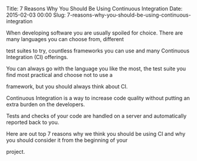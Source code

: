 Title: 7 Reasons Why You Should Be Using Continuous Integration
Date: 2015-02-03 00:00
Slug: 7-reasons-why-you-should-be-using-continuous-integration

When developing software you are usually spoiled for choice. There are
many languages you can choose from, different

test suites to try, countless frameworks you can use and many Continuous
Integration (CI) offerings.

</p>

You can always go with the language you like the most, the test suite
you find most practical and choose not to use a

framework, but you should always think about CI.

</p>

Continuous Integration is a way to increase code quality without putting
an extra burden on the developers.

Tests and checks of your code are handled on a server and automatically
reported back to you.

</p>

Here are out top 7 reasons why we think you should be using CI and why
you should consider it from the beginning of your

project.

</p>

